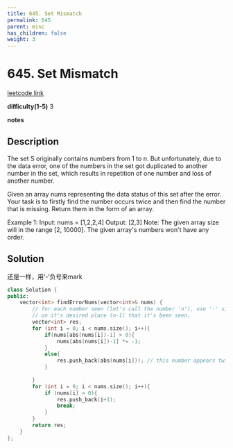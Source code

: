 ```yaml
---
title: 645. Set Mismatch
permalink: 645
parent: misc
has_children: false
weight: 3
---
```

# 645. Set Mismatch
[leetcode link](https://leetcode.com/problems/set-mismatch/)

**difficulty(1-5)** 
3

**notes** 


## Description
The set S originally contains numbers from 1 to n. But unfortunately, due to the data error, one of the numbers in the set got duplicated to another number in the set, which results in repetition of one number and loss of another number.

Given an array nums representing the data status of this set after the error. Your task is to firstly find the number occurs twice and then find the number that is missing. Return them in the form of an array.

Example 1:
Input: nums = [1,2,2,4]
Output: [2,3]
Note:
The given array size will in the range [2, 10000].
The given array's numbers won't have any order.
## Solution
还是一样，用‘-’负号来mark

```c++
class Solution {
public:
    vector<int> findErrorNums(vector<int>& nums) {
        // for each number seen (let's call the number 'n'), use '-' sign to mark 
        // on it's desired place (n-1) that it's been seen.
        vector<int> res;
        for (int i = 0; i < nums.size(); i++){
            if(nums[abs(nums[i])-1] > 0){
                nums[abs(nums[i])-1] *= -1;
            }
            else{
                res.push_back(abs(nums[i])); // this number appears twice
            }
            
        }
        for (int i = 0; i < nums.size(); i++){
            if (nums[i] > 0){
                res.push_back(i+1);
                break;
            }
        }
        return res;
    }
};
``` 

<!-- 
Default label
{: .label }

Blue label
{: .label .label-blue }

Stable
{: .label .label-green }

New release
{: .label .label-purple }

Coming soon
{: .label .label-yellow }

Deprecated
{: .label .label-red } -->
